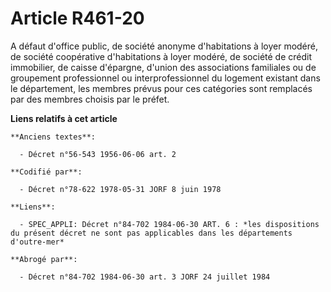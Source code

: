 # Article R461-20

A défaut d'office public, de société anonyme d'habitations à loyer modéré, de société coopérative d'habitations à loyer
modéré, de société de crédit immobilier, de caisse d'épargne, d'union des associations familiales ou de groupement
professionnel ou interprofessionnel du logement existant dans le département, les membres prévus pour ces catégories sont
remplacés par des membres choisis par le préfet.

**Liens relatifs à cet article**

	**Anciens textes**:

	  - Décret n°56-543 1956-06-06 art. 2

	**Codifié par**:

	  - Décret n°78-622 1978-05-31 JORF 8 juin 1978

	**Liens**:

	  - SPEC_APPLI: Décret n°84-702 1984-06-30 ART. 6 : *les dispositions du présent décret ne sont pas applicables dans les départements d'outre-mer*

	**Abrogé par**:

	  - Décret n°84-702 1984-06-30 art. 3 JORF 24 juillet 1984
